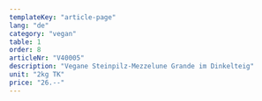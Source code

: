 ```yaml
---
templateKey: "article-page"
lang: "de"
category: "vegan"
table: 1
order: 8
articleNr: "V40005"
description: "Vegane Steinpilz-Mezzelune Grande im Dinkelteig"
unit: "2kg TK"
price: "26.--"
---
```

